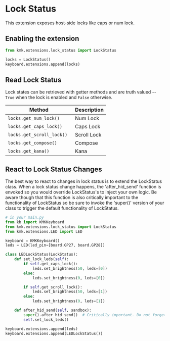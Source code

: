 # Lock Status
This extension exposes host-side locks like caps or num lock.

## Enabling the extension
```python
from kmk.extensions.lock_status import LockStatus

locks = LockStatus()
keyboard.extensions.append(locks)

```

## Read Lock Status
Lock states can be retrieved with getter methods and are truth valued -- `True`
when the lock is enabled and `False` otherwise.

|Method                    |Description |
|--------------------------|------------|
|`locks.get_num_lock() `   |Num Lock    |
|`locks.get_caps_lock() `  |Caps Lock   |
|`locks.get_scroll_lock() `|Scroll Lock |
|`locks.get_compose() `    |Compose     |
|`locks.get_kana() `       |Kana        |


## React to Lock Status Changes
The best way to react to changes in lock status is to extend
the LockStatus class. When a lock status change happens,
the 'after_hid_send' function is envoked so you would override
LockStatus's to inject your own logic. Be aware though that
this function is also critically important to the functionality
of LockStatus so be sure to invoke the 'super()' version of your
class to trigger the default functionality of LockStatus.

```python
# in your main.py
from kb import KMKKeyboard
from kmk.extensions.lock_status import LockStatus
from kmk.extensions.LED import LED

keyboard = KMKKeyboard()
leds = LED(led_pin=[board.GP27, board.GP28])

class LEDLockStatus(LockStatus):
    def set_lock_leds(self):
        if self.get_caps_lock():
            leds.set_brightness(50, leds=[0])
        else:
            leds.set_brightness(0, leds=[0])

        if self.get_scroll_lock():
            leds.set_brightness(50, leds=[1])
        else:
            leds.set_brightness(0, leds=[1])

    def after_hid_send(self, sandbox):
        super().after_hid_send()  # Critically important. Do not forget
        self.set_lock_leds()

keyboard.extensions.append(leds)
keyboard.extensions.append(LEDLockStatus())
```